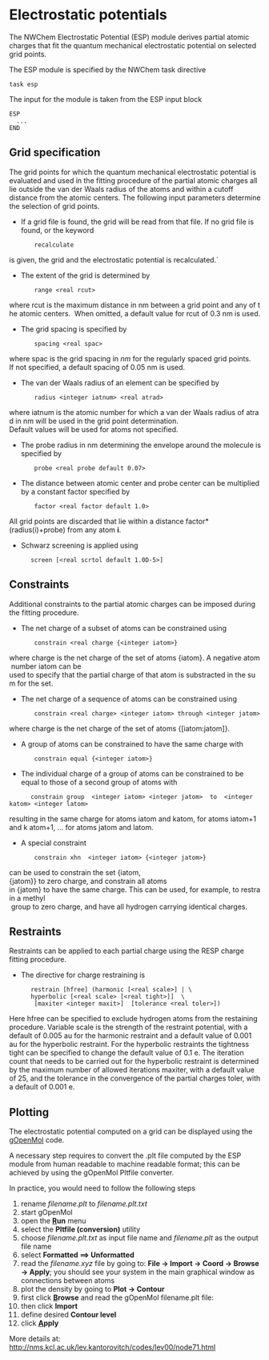 
# Electrostatic potentials

The NWChem Electrostatic Potential (ESP) module derives partial atomic
charges that fit the quantum mechanical electrostatic potential on
selected grid points.

The ESP module is specified by the NWChem task directive
```
task esp
```
The input for the module is taken from the ESP input block
```
ESP  
  ... 
END
```
## Grid specification

The grid points for which the quantum mechanical electrostatic potential
is evaluated and used in the fitting procedure of the partial atomic
charges all lie outside the van der Waals radius of the atoms and within
a cutoff distance from the atomic centers. The following input
parameters determine the selection of grid points.

  - If a grid file is found, the grid will be read from that file. If no
    grid file is found, or the keyword
```
       recalculate  
``` 
is given, the grid and the electrostatic potential is recalculated.`

  - The extent of the grid is determined by
```
       range <real rcut> 
```  
where rcut is the maximum distance in nm between a grid point and any of the atomic centers. 
When omitted, a default value for rcut of 0.3 nm is used.

  - The grid spacing is specified by
```
       spacing <real spac>  
 ``` 
where spac is the grid spacing in _nm_ for the regularly spaced grid points.
If not specified, a default spacing of 0.05 nm is used.

  - The van der Waals radius of an element can be specified by
```
       radius <integer iatnum> <real atrad>  
 ``` 
where iatnum is the atomic number for which a van der Waals radius of atrad in nm will be used in the grid point determination.  
Default values will be used for atoms not specified.

  - The probe radius in nm determining the envelope around the molecule
    is specified by

`       probe <real probe default 0.07>`

  - The distance between atomic center and probe center can be
    multiplied by a constant factor specified
by

`       factor <real factor default 1.0>`  
  
All grid points are discarded that lie within a distance factor*(radius(i)+probe) from any atom **i**.

  - Schwarz screening is applied using

`      screen [<real scrtol default 1.0D-5>]`

## Constraints

Additional constraints to the partial atomic charges can be imposed
during the fitting procedure.

  - The net charge of a subset of atoms can be constrained
using

`       constrain <real charge {<integer iatom>}`  
  
where charge is the net charge of the set of atoms {iatom}. A negative atom number iatom can be  
used to specify that the partial charge of that atom is substracted in the sum for the set.

  - The net charge of a sequence of atoms can be constrained using
```
       constrain <real charge> <integer iatom> through <integer jatom> 
```  
where charge is the net charge of the set of atoms {[iatom:jatom]}.

  - A group of atoms can be constrained to have the same charge with

`       constrain equal {<integer iatom>}`

  - The individual charge of a group of atoms can be constrained to be equal to those of a second group of atoms
with
```
      constrain group  <integer iatom> <integer jatom>  to  <integer katom> <integer latom>
```  
resulting in the same charge for atoms iatom and katom, for atoms iatom+1 and k atom+1, ... for atoms jatom and latom.

  - A special constraint

`       constrain xhn  <integer iatom> {<integer jatom>}`  
  
can be used to constrain the set {iatom,{jatom}} to zero charge, and constrain all atoms  in {jatom} to have the same charge. This can be used, for example, to restrain a methyl    group to zero charge, and have all hydrogen carrying identical charges.

## Restraints

Restraints can be applied to each partial charge using the RESP charge
fitting procedure.

  - The directive for charge restraining is
```
      restrain [hfree] (harmonic [<real scale>] | \ 
      hyperbolic [<real scale> [<real tight>]]  \  
       [maxiter <integer maxit>]  [tolerance <real toler>])
```
Here hfree can be specified to exclude hydrogen atoms from the
restaining procedure. Variable scale is the strength of the restraint
potential, with a default of 0.005 au for the harmonic restraint and a
default value of 0.001 au for the hyperbolic restraint. For the
hyperbolic restraints the tightness tight can be specified to change the
default value of 0.1 e. The iteration count that needs to be carried out
for the hyperbolic restraint is determined by the maximum number of
allowed iterations maxiter, with a default value of 25, and the
tolerance in the convergence of the partial charges toler, with a
default of 0.001 e.

## Plotting

The electrostatic potential computed on a grid can be displayed using
the  [gOpenMol](https://research.csc.fi/-/gopenmol_download)  code.

A necessary step requires to convert the .plt file computed by the ESP
module from human readable to machine readable format; this can be
achieved by using the gOpenMol Pltfile converter.

In practice, you would need to follow the following steps

1.  rename *filename.plt* to *filename.plt.txt*
2.  start gOpenMol
3.  open the **<ins>R</ins>un** menu
4.  select the **Pltfile (conversion)** utility
5.  choose *filename.plt.txt* as input file name and *filename.plt* as
    the output file name
6.  select **Formatted ==\> Unformatted**
7.  read the *filename.xyz* file by going to: **File -\> Import -\>
    Coord -\> Browse -\> Apply**; you should see your system in the main
    graphical window as connections between atoms
8.  plot the density by going to **Plot -\> Contour**
9.  first click **<ins>B</ins>rowse** and read the gOpenMol filename.plt
    file:
10. then click **Import**
11. define desired **Contour level**
12. click **<ins>A</ins>pply**

More details at:
<http://nms.kcl.ac.uk/lev.kantorovitch/codes/lev00/node71.html>